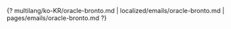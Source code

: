 {? multilang/ko-KR/oracle-bronto.md | localized/emails/oracle-bronto.md | pages/emails/oracle-bronto.md ?}
